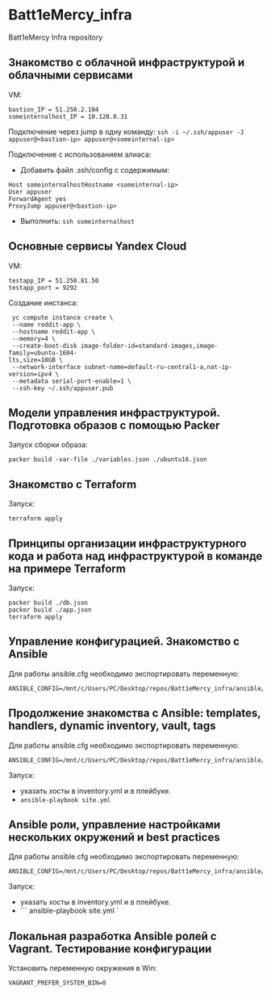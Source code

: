 # Batt1eMercy_infra
Batt1eMercy Infra repository  

## Знакомство с облачной инфраструктурой и облачными сервисами
VM:
```
bastion_IP = 51.250.2.104
someinternalhost_IP = 10.128.0.31
```
Подключение через jump в одну команду: `ssh -i ~/.ssh/appuser -J appuser@<bastion-ip> appuser@<someinternal-ip>  `
  
Подключение с использованием алиаса: 
* Добавить файл .ssh/config c содержимым:
```
Host someinternalhostHostname <someinternal-ip>    
User appuser    
ForwardAgent yes  
ProxyJump appuser@<bastion-ip>
```
* Выполнить: `ssh someinternalhost`
  
## Основные сервисы Yandex Cloud
VM:
```
testapp_IP = 51.250.81.50
testapp_port = 9292
```
Создание инстанса:  
```
 yc compute instance create \
 --name reddit-app \
 --hostname reddit-app \
 --memory=4 \
 --create-boot-disk image-folder-id=standard-images,image-family=ubuntu-1604-
lts,size=10GB \
 --network-interface subnet-name=default-ru-central1-a,nat-ip-version=ipv4 \
 --metadata serial-port-enable=1 \
 --ssh-key ~/.ssh/appuser.pub
 ```

## Модели управления инфраструктурой. Подготовка образов с помощью Packer 
  
Запуск сборки образа:  
```
packer build -var-file ./variables.json ./ubuntu16.json
```

## Знакомство с Terraform
  
Запуск:  
```
terraform apply
```

## Принципы организации инфраструктурного кода и работа над инфраструктурой в команде на примере Terraform 
Запуск:  
```
packer build ./db.json  
packer build ./app.json  
terraform apply
```

## Управление конфигурацией. Знакомство с Ansible
Для работы ansible.cfg необходимо экспортировать переменную:  
```
ANSIBLE_CONFIG=/mnt/c/Users/PC/Desktop/repos/Batt1eMercy_infra/ansible/ansible.cfg
```

## Продолжение знакомства с Ansible: templates, handlers, dynamic inventory, vault, tags  
Для работы ansible.cfg необходимо экспортировать переменную:  
```
ANSIBLE_CONFIG=/mnt/c/Users/PC/Desktop/repos/Batt1eMercy_infra/ansible/ansible.cfg
```  
Запуск:  
* указать хосты в inventory.yml и в плейбуке.  
* ``` ansible-playbook site.yml ```

## Ansible роли, управление настройками нескольких окружений и best practices
Для работы ansible.cfg необходимо экспортировать переменную:  
```
ANSIBLE_CONFIG=/mnt/c/Users/PC/Desktop/repos/Batt1eMercy_infra/ansible/ansible.cfg
```  
Запуск:  
* указать хосты в inventory.yml и в плейбуке.  
* ``` ansible-playbook site.yml `

## Локальная разработка Ansible ролей с Vagrant. Тестирование конфигурации  
Установить переменную окружения в Win:  
```
VAGRANT_PREFER_SYSTEM_BIN=0  
```
